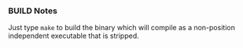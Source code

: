 ### BUILD Notes

Just type `make` to build the binary which will compile as a non-position independent executable that is stripped. 
